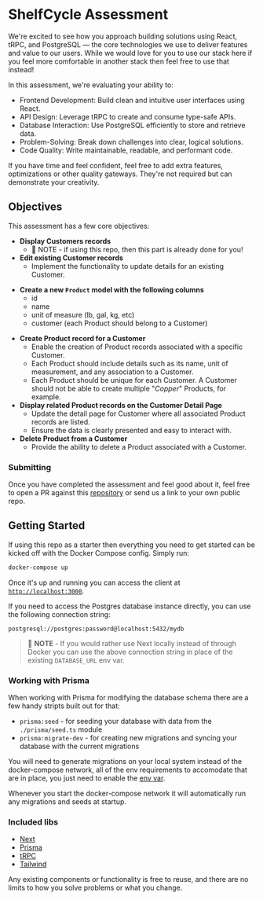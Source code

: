 # ShelfCycle Assessment

We're excited to see how you approach building solutions using React, tRPC, and PostgreSQL — the core technologies
we use to deliver features and value to our users. While we would love for you to use our stack here if you feel more
comfortable in another stack then feel free to use that instead!

In this assessment, we're evaluating your ability to:

- Frontend Development: Build clean and intuitive user interfaces using React.
- API Design: Leverage tRPC to create and consume type-safe APIs.
- Database Interaction: Use PostgreSQL efficiently to store and retrieve data.
- Problem-Solving: Break down challenges into clear, logical solutions.
- Code Quality: Write maintainable, readable, and performant code.

If you have time and feel confident, feel free to add extra features, optimizations or other quality gateways.
They're not required but can demonstrate your creativity.

## Objectives

This assessment has a few core objectives:

- **Display Customers records**
  - 📝 NOTE - if using this repo, then this part is already done for you!
- **Edit existing Customer records**
  - Implement the functionality to update details for an existing Customer.

* **Create a new `Product` model with the following columns**
  - id
  - name
  - unit of measure (lb, gal, kg, etc)
  - customer (each Product should belong to a Customer)

- **Create Product record for a Customer**
  - Enable the creation of Product records associated with a specific Customer.
  - Each Product should include details such as its name, unit of measurement, and any association to a Customer.
  - Each Product should be unique for each Customer. A Customer should not be able to create multiple "_Copper_" Products, for example.
- **Display related Product records on the Customer Detail Page**
  - Update the detail page for Customer where all associated Product records are listed.
  - Ensure the data is clearly presented and easy to interact with.
- **Delete Product from a Customer**
  - Provide the ability to delete a Product associated with a Customer.

### Submitting

Once you have completed the assessment and feel good about it, feel free to open a PR against this
[repository](https://github.com/shelfcycle/technical-assessment) or send us a link to your own public repo.

## Getting Started

If using this repo as a starter then everything you need to get started can be kicked off with the Docker Compose config. Simply run:

```bash
docker-compose up
```

Once it's up and running you can access the client at [`http://localhost:3000`](http://localhost:3000).

If you need to access the Postgres database instance directly, you can use the following connection string:

```
postgresql://postgres:password@localhost:5432/mydb
```

> 📝 **NOTE** - If you would rather use Next locally instead of through Docker you can use the above connection string in place of the existing `DATABASE_URL` env var.

### Working with Prisma

When working with Prisma for modifying the database schema there are a few handy stripts built out for that:

- `prisma:seed` - for seeding your database with data from the `./prisma/seed.ts` module
- `prisma:migrate-dev` - for creating new migrations and syncing your database with the current migrations

You will need to generate migrations on your local system instead of the docker-compose network, all of the env requirements to accomodate that are in place, you just need to enable the [env var](https://nextjs.org/docs/pages/building-your-application/configuring/environment-variables#loading-environment-variables).

Whenever you start the docker-compose network it will automatically run any migrations and seeds at startup.

### Included libs

- [Next](https://nextjs.org/)
- [Prisma](https://www.prisma.io/)
- [tRPC](https://trpc.io/)
- [Tailwind](https://tailwindcss.com/)

Any existing components or functionality is free to reuse, and there are no limits to how you solve
problems or what you change.
